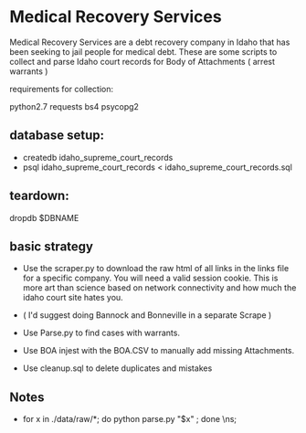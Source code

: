 Medical Recovery Services
=========

Medical Recovery Services are a debt recovery company in Idaho that has been seeking to jail people for medical debt. These are some scripts to collect and parse Idaho court records for Body of Attachments ( arrest warrants ) 

requirements for collection:

 python2.7
 requests
 bs4
 psycopg2


database setup:
---------------

* createdb idaho_supreme_court_records
* psql idaho_supreme_court_records < idaho_supreme_court_records.sql

teardown:
---------

dropdb $DBNAME



basic strategy
--------------

 * Use the scraper.py to download the raw html of all links in the links file for a specific company.  You will need a valid session cookie.  This is more art than science based on network connectivity and how much the idaho court site hates you. 

 * ( I'd suggest doing Bannock and Bonneville in a separate Scrape )
 
 * Use Parse.py to find cases with warrants. 

 * Use BOA injest with the BOA.CSV to manually add missing Attachments.

 * Use cleanup.sql to delete duplicates and mistakes

Notes
-----

* for x in ./data/raw/*; do python parse.py "$x" ; done \ns;




